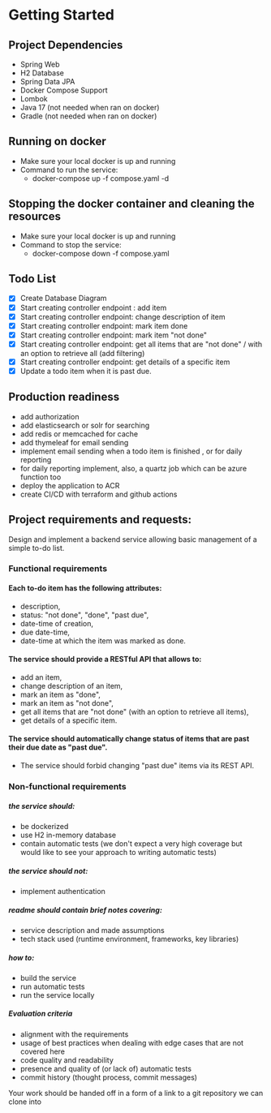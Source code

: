 # Getting Started

## Project Dependencies
* Spring Web
* H2 Database
* Spring Data JPA
* Docker Compose Support
* Lombok
* Java 17 (not needed when ran on docker)
* Gradle (not needed when ran on docker)


## Running on docker
* Make sure your local docker is up and running
* Command to run the service:
  * docker-compose up -f compose.yaml -d

## Stopping the docker container and cleaning the resources
* Make sure your local docker is up and running
* Command to stop the service:
  * docker-compose down -f compose.yaml
  

## Todo List
- [X] Create Database Diagram
- [X] Start creating controller endpoint : add item
- [X] Start creating controller endpoint: change description of item
- [X] Start creating controller endpoint: mark item done
- [X] Start creating controller endpoint: mark item "not done"
- [x] Start creating controller endpoint: get all items that are "not done" / with an option to retrieve all (add filtering)
- [X] Start creating controller endpoint: get details of a specific item
- [x] Update a todo item when it is past due.

## Production readiness
* add authorization
* add elasticsearch or solr for searching
* add redis or memcached for cache
* add thymeleaf for email sending
* implement email sending when a todo item is finished , or for daily reporting
* for daily reporting implement, also, a quartz job which can be azure function too
* deploy the application to ACR
* create CI/CD with terraform and github actions


## Project requirements and requests:
Design and implement a backend service allowing basic management of a simple to-do list.

### Functional requirements
#### Each to-do item has the following attributes:
* description,
* status: "not done", "done", "past due",
* date-time of creation,
* due date-time,
* date-time at which the item was marked as done.

#### The service should provide a RESTful API that allows to:
* add an item,
* change description of an item,
* mark an item as "done",
* mark an item as "not done",
* get all items that are "not done" (with an option to retrieve all items),
* get details of a specific item.


#### The service should automatically change status of items that are past their due date as "past due".
* The service should forbid changing "past due" items via its REST API.

### Non-functional requirements
##### the service should:
* be dockerized
* use H2 in-memory database
* contain automatic tests (we don't expect a very high coverage but would like to see your approach to writing automatic tests)
##### the service should not:
* implement authentication
##### readme should contain brief notes covering:
* service description and made assumptions
* tech stack used (runtime environment, frameworks, key libraries)
##### how to:
* build the service
* run automatic tests
* run the service locally
##### Evaluation criteria
* alignment with the requirements
* usage of best practices when dealing with edge cases that are not covered here
* code quality and readability
* presence and quality of (or lack of) automatic tests
* commit history (thought process, commit messages)

Your work should be handed off in a form of a link to a git repository we can clone into

